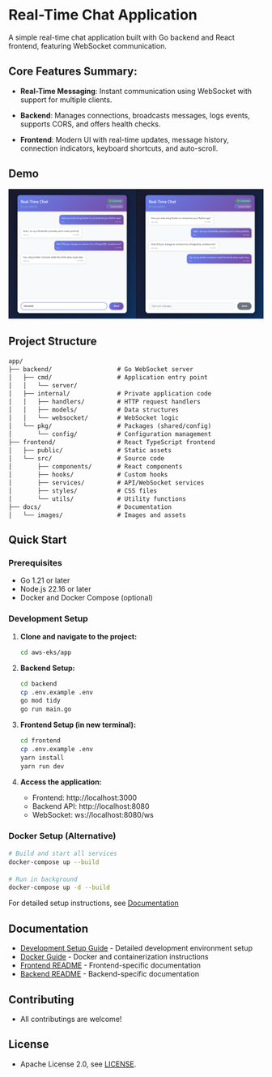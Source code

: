 # Real-Time Chat Application

A simple real-time chat application built with Go backend and React frontend, featuring WebSocket communication.

## Core Features Summary:

- **Real-Time Messaging**: Instant communication using WebSocket with support for multiple clients.

- **Backend**: Manages connections, broadcasts messages, logs events, supports CORS, and offers health checks.

- **Frontend**: Modern UI with real-time updates, message history, connection indicators, keyboard shortcuts, and auto-scroll.

## Demo

![img](./docs/images/cover.png)


## Project Structure
```
app/
├── backend/                  # Go WebSocket server
│   ├── cmd/                  # Application entry point
│   │   └── server/
│   ├── internal/             # Private application code
│   │   ├── handlers/         # HTTP request handlers
│   │   ├── models/           # Data structures
│   │   └── websocket/        # WebSocket logic
│   └── pkg/                  # Packages (shared/config)
│       └── config/           # Configuration management
├── frontend/                 # React TypeScript frontend
│   ├── public/               # Static assets
│   └── src/                  # Source code
│       ├── components/       # React components
│       ├── hooks/            # Custom hooks
│       ├── services/         # API/WebSocket services
│       ├── styles/           # CSS files
│       └── utils/            # Utility functions
├── docs/                     # Documentation
│   └── images/               # Images and assets
```

## Quick Start

### Prerequisites
- Go 1.21 or later
- Node.js 22.16 or later
- Docker and Docker Compose (optional)

### Development Setup

1. **Clone and navigate to the project:**
   ```bash
   cd aws-eks/app
   ```

2. **Backend Setup:**
   ```bash
   cd backend
   cp .env.example .env
   go mod tidy
   go run main.go
   ```

3. **Frontend Setup (in new terminal):**
   ```bash
   cd frontend  
   cp .env.example .env
   yarn install
   yarn run dev
   ```

4. **Access the application:**
   - Frontend: http://localhost:3000
   - Backend API: http://localhost:8080
   - WebSocket: ws://localhost:8080/ws

### Docker Setup (Alternative)

```bash
# Build and start all services
docker-compose up --build

# Run in background
docker-compose up -d --build
```

For detailed setup instructions, see [Documentation](#documentation)


## Documentation

- [Development Setup Guide](./docs/DEV_SETUP.md) - Detailed development environment setup
- [Docker Guide](./docs/DOCKER_README.md) - Docker and containerization instructions
- [Frontend README](frontend/README.md) - Frontend-specific documentation
- [Backend README](backend/README.md) - Backend-specific documentation

## Contributing

- All contributings are welcome!

## License

- Apache License 2.0, see [LICENSE](./LICENSE).